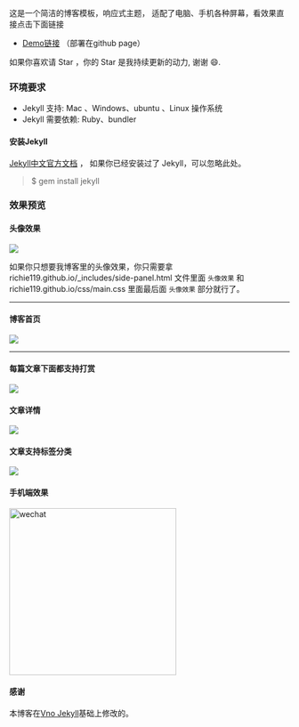这是一个简洁的博客模板，响应式主题， 适配了电脑、手机各种屏幕，看效果直接点击下面链接
         
 * [Demo链接](http://richie119.github.io/) （部署在github page）         

如果你喜欢请 Star ，你的 Star 是我持续更新的动力, 谢谢 😄.
 
### 环境要求

* Jekyll 支持: Mac 、Windows、ubuntu 、Linux 操作系统                     
* Jekyll 需要依赖: Ruby、bundler

#### 安装Jekyll

[Jekyll中文官方文档](http://jekyll.bootcss.com/) ， 如果你已经安装过了 Jekyll，可以忽略此处。

> $ gem install jekyll


### 效果预览

#### 头像效果

![](http://richie119.github.io/images/readme/icon.gif)

如果你只想要我博客里的头像效果，你只需要拿 richie119.github.io/_includes/side-panel.html 文件里面 `头像效果` 和 richie119.github.io/css/main.css 里面最后面 `头像效果` 部分就行了。


***

#### 博客首页   

![](http://richie119.github.io//images/readme/img4.png)   

***  

#### 每篇文章下面都支持打赏   

![](http://richie119.github.io/images/readme/img3.png)

#### 文章详情   

![](http://richie119.github.io/images/readme/img1.png)


#### 文章支持标签分类 

![](http://richie119.github.io/images/readme/img2.png)

#### 手机端效果

<img width="300" src="http://richie119.github.io/images/readme/img5.png" alt="wechat">

#### 感谢   

本博客在[Vno Jekyll](https://github.com/onevcat/vno-jekyll)基础上修改的。  